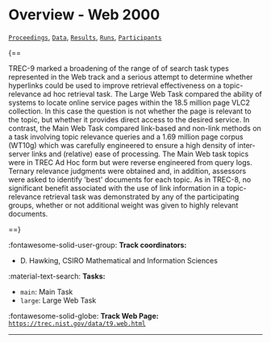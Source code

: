 # Overview - Web 2000

[`Proceedings`](./proceedings.md), [`Data`](./data.md), [`Results`](./results.md), [`Runs`](./runs.md), [`Participants`](./participants.md)

{==

TREC-9 marked a broadening of the range of of search task types represented in the Web track and a serious attempt to determine whether hyperlinks could be used to improve retrieval effectiveness on a topic-relevance ad hoc retrieval task. The Large Web Task compared the ability of systems to locate online service pages within the 18.5 million page VLC2 collection. In this case the question is not whether the page is relevant to the topic, but whether it provides direct access to the desired service. In contrast, the Main Web Task compared link-based and non-link methods on a task involving topic relevance queries and a 1.69 million page corpus (WT10g) which was carefully engineered to ensure a high density of inter-server links and (relative) ease of processing. The Main Web task topics were in TREC Ad Hoc form but were reverse engineered from query logs. Ternary relevance judgments were obtained and, in addition, assessors were asked to identify 'best' documents for each topic. As in TREC-8, no significant benefit associated with the use of link information in a topic-relevance retrieval task was demonstrated by any of the participating groups, whether or not additional weight was given to highly relevant documents.

==}

:fontawesome-solid-user-group: **Track coordinators:**

- D. Hawking, CSIRO Mathematical and Information Sciences 

:material-text-search: **Tasks:**

- `main`: Main Task 
- `large`: Large Web Task 

:fontawesome-solid-globe: **Track Web Page:** [`https://trec.nist.gov/data/t9.web.html`](https://trec.nist.gov/data/t9.web.html) 

---

